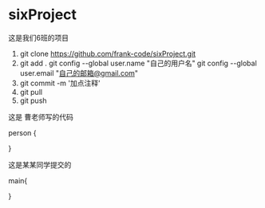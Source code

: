 # sixProject

这是我们6班的项目

1. git clone https://github.com/frank-code/sixProject.git
2. git add .
   git config --global user.name "自己的用户名"
   git config --global user.email "自己的邮箱@gmail.com"
3. git commit -m '加点注释'
4. git pull
5. git push


这是 曹老师写的代码

person {

}

这是某某同学提交的

main{

}